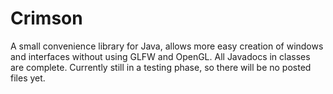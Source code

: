 # Crimson
A small convenience library for Java, allows more easy creation of windows and interfaces without using GLFW and OpenGL. All Javadocs in classes are complete. Currently still in a testing phase, so there will be no posted files yet.
